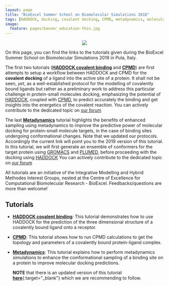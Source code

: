 ```yaml
---
layout: page
title: "BioExcel Summer School on Biomolecular Simulations 2018"
tags: [HADDOCK, docking, covalent docking, CPMD, metadynamics, molecular simulations, tutorials, BioExcel, summer school]
image:
  feature: pages/banner_education-thin.jpg
---
```


<figure align="center">
<a href="http://www.bioexcel.eu"><img src="/images/Bioexcel_logo.png"></a>
</figure>

On this page, you can find the links to the tutorials given during the BioExcel Summer School on Biomolecular Simulations 2018 in Pula, Italy.

The first two tutorials ([**HADDOCK covalent binding**](/education/biomolecular-simulations-2018/HADDOCK_tutorial) and [**CPMD**](/education/biomolecular-simulations-2018/CPMD_tutorial)) are first attempts to setup a workflow between HADDOCK and CPMD for the **covalent docking** of a ligand into the active site of a protein.
It shall not be seen, *yet*, as a well-established protocol for the modelling of covalently bound ligands but rather as a preliminary work to address this particular challenge in protein-small molecules docking, emphasizing the potential of [HADDOCK](http://www.bonvinlab.org/software/haddock2.2/), coupled with [CPMD](http://cpmd.org/), to predict accurately the binding and get insights into the energetics of the covalent reaction.
You can actively contribute to the dedicated topic on [our forum](http://ask.bioexcel.eu/t/bioexcel-summer-school-2018-modelling-of-a-covalent-inhibitor-using-haddock-and-cpmd/)

The last [**Metadynamics**](/education/biomolecular-simulations-2019/Metadynamics_tutorial) tutorial highlights the benefits of enhanced sampling using metadynamics to improve the predictive power of molecular docking for protein-small molecule targets, in the case of binding sites undergoing conformational changes. Note that we updated our protocols. Accordingly the current link will point you to the 2019 version of this tutorial. 
In this tutorial, we will first generate an ensemble of conformers for the target protein using [GROMACS](http://www.gromacs.org/) and [PLUMED](http://www.plumed.org/), before proceeding with the docking using [HADDOCK](http://www.bonvinlab.org/software/haddock2.2/)
You can actively contribute to the dedicated topic on [our forum](http://ask.bioexcel.eu/t/bioexcel-summer-school-2018-enhanced-sampling-using-metadynamics-simulation-for-docking/)


All tutorials are an initiative of the Integrative Modelling and Hybrid Methodes Interest Groups,
nested at the Centre of Excellence for Computational Biomolecular Research - BioExcel. Feedbacks/questions are more than welcome! 


## Tutorials

* [**HADDOCK covalent binding**](/education/biomolecular-simulations-2018/HADDOCK_tutorial):
  This tutorial demonstrates how to use HADDOCK for the prediction of the three dimensional structure of a covalently bound ligand onto a receptor.

* [**CPMD**](/education/biomolecular-simulations-2018/CPMD_tutorial):
  This tutorial shows how to run CPMD calculations to get the topology and parameters of a covalently bound protein-ligand complex.

* [**Metadynamics**](/education/biomolecular-simulations-2019/Metadynamics_tutorial): 
  This tutorial explains how to perform metadynamics simulations to enhance the comformational sampling of a binding site on a protein to improve molecular docking predictions.

  **NOTE** that there is an updated version of this tutorial [**here**](https://molmod.dsf.unica.it/edes){:target="_blank"} which we are recommending to follow.

